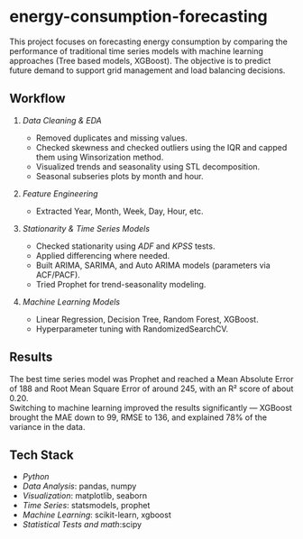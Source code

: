 # energy-consumption-forecasting
This project focuses on forecasting energy consumption by comparing the performance of traditional time series models with machine learning approaches (Tree based models, XGBoost). The objective is to predict future demand to support grid management and load balancing decisions.

## Workflow
1. *Data Cleaning & EDA*
   - Removed duplicates and missing values.
   - Checked skewness and checked outliers using the IQR and capped them using Winsorization method.
   - Visualized trends and seasonality using STL decomposition.
   - Seasonal subseries plots by month and hour.
   
2. *Feature Engineering*
   - Extracted Year, Month, Week, Day, Hour, etc.

3. *Stationarity & Time Series Models*
   - Checked stationarity using *ADF* and *KPSS* tests.
   - Applied differencing where needed.
   - Built ARIMA, SARIMA, and Auto ARIMA models (parameters via ACF/PACF).
   - Tried Prophet for trend-seasonality modeling.

4. *Machine Learning Models*
   - Linear Regression, Decision Tree, Random Forest, XGBoost.
   - Hyperparameter tuning with RandomizedSearchCV.

## Results
The best time series model was Prophet and reached a Mean Absolute Error of 188 and Root Mean Square Error of around 245, with an R² score of about 0.20.  
Switching to machine learning improved the results significantly — XGBoost brought the MAE down to 99, RMSE to 136, and explained 78% of the variance in the data.

## Tech Stack
- *Python*
- *Data Analysis*: pandas, numpy
- *Visualization*: matplotlib, seaborn
- *Time Series*: statsmodels, prophet
- *Machine Learning*: scikit-learn, xgboost
- *Statistical Tests and math*:scipy
